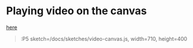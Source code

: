 # Playing video on the canvas

[here](https://p5js.org/examples/dom-video-canvas.html)

> :P5 sketch=/docs/sketches/video-canvas.js, width=710, height=400